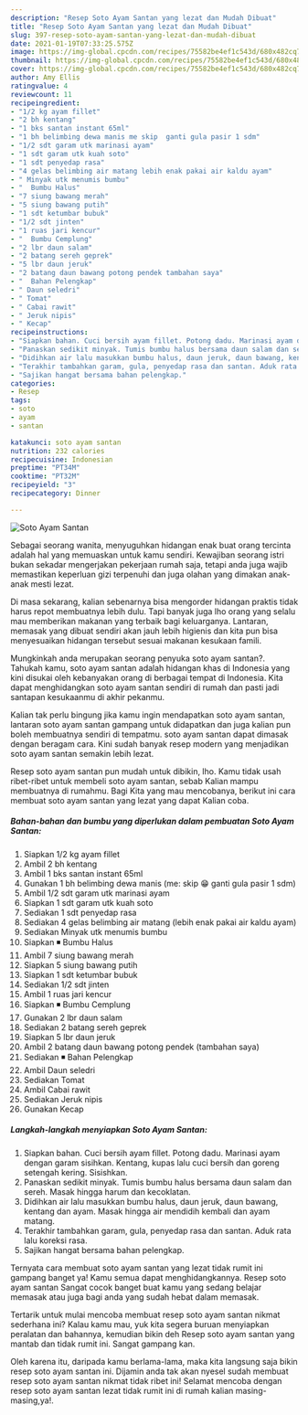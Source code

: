 ```yaml
---
description: "Resep Soto Ayam Santan yang lezat dan Mudah Dibuat"
title: "Resep Soto Ayam Santan yang lezat dan Mudah Dibuat"
slug: 397-resep-soto-ayam-santan-yang-lezat-dan-mudah-dibuat
date: 2021-01-19T07:33:25.575Z
image: https://img-global.cpcdn.com/recipes/75582be4ef1c543d/680x482cq70/soto-ayam-santan-foto-resep-utama.jpg
thumbnail: https://img-global.cpcdn.com/recipes/75582be4ef1c543d/680x482cq70/soto-ayam-santan-foto-resep-utama.jpg
cover: https://img-global.cpcdn.com/recipes/75582be4ef1c543d/680x482cq70/soto-ayam-santan-foto-resep-utama.jpg
author: Amy Ellis
ratingvalue: 4
reviewcount: 11
recipeingredient:
- "1/2 kg ayam fillet"
- "2 bh kentang"
- "1 bks santan instant 65ml"
- "1 bh belimbing dewa manis me skip  ganti gula pasir 1 sdm"
- "1/2 sdt garam utk marinasi ayam"
- "1 sdt garam utk kuah soto"
- "1 sdt penyedap rasa"
- "4 gelas belimbing air matang lebih enak pakai air kaldu ayam"
- " Minyak utk menumis bumbu"
- "  Bumbu Halus"
- "7 siung bawang merah"
- "5 siung bawang putih"
- "1 sdt ketumbar bubuk"
- "1/2 sdt jinten"
- "1 ruas jari kencur"
- "  Bumbu Cemplung"
- "2 lbr daun salam"
- "2 batang sereh geprek"
- "5 lbr daun jeruk"
- "2 batang daun bawang potong pendek tambahan saya"
- "  Bahan Pelengkap"
- " Daun seledri"
- " Tomat"
- " Cabai rawit"
- " Jeruk nipis"
- " Kecap"
recipeinstructions:
- "Siapkan bahan. Cuci bersih ayam fillet. Potong dadu. Marinasi ayam dengan garam sisihkan. Kentang, kupas lalu cuci bersih dan goreng setengah kering. Sisishkan."
- "Panaskan sedikit minyak. Tumis bumbu halus bersama daun salam dan sereh. Masak hingga harum dan kecoklatan."
- "Didihkan air lalu masukkan bumbu halus, daun jeruk, daun bawang, kentang dan ayam. Masak hingga air mendidih kembali dan ayam matang."
- "Terakhir tambahkan garam, gula, penyedap rasa dan santan. Aduk rata lalu koreksi rasa."
- "Sajikan hangat bersama bahan pelengkap."
categories:
- Resep
tags:
- soto
- ayam
- santan

katakunci: soto ayam santan 
nutrition: 232 calories
recipecuisine: Indonesian
preptime: "PT34M"
cooktime: "PT32M"
recipeyield: "3"
recipecategory: Dinner

---
```



![Soto Ayam Santan](https://img-global.cpcdn.com/recipes/75582be4ef1c543d/680x482cq70/soto-ayam-santan-foto-resep-utama.jpg)

Sebagai seorang wanita, menyuguhkan hidangan enak buat orang tercinta adalah hal yang memuaskan untuk kamu sendiri. Kewajiban seorang istri bukan sekadar mengerjakan pekerjaan rumah saja, tetapi anda juga wajib memastikan keperluan gizi terpenuhi dan juga olahan yang dimakan anak-anak mesti lezat.

Di masa  sekarang, kalian sebenarnya bisa mengorder hidangan praktis tidak harus repot membuatnya lebih dulu. Tapi banyak juga lho orang yang selalu mau memberikan makanan yang terbaik bagi keluarganya. Lantaran, memasak yang dibuat sendiri akan jauh lebih higienis dan kita pun bisa menyesuaikan hidangan tersebut sesuai makanan kesukaan famili. 



Mungkinkah anda merupakan seorang penyuka soto ayam santan?. Tahukah kamu, soto ayam santan adalah hidangan khas di Indonesia yang kini disukai oleh kebanyakan orang di berbagai tempat di Indonesia. Kita dapat menghidangkan soto ayam santan sendiri di rumah dan pasti jadi santapan kesukaanmu di akhir pekanmu.

Kalian tak perlu bingung jika kamu ingin mendapatkan soto ayam santan, lantaran soto ayam santan gampang untuk didapatkan dan juga kalian pun boleh membuatnya sendiri di tempatmu. soto ayam santan dapat dimasak dengan beragam cara. Kini sudah banyak resep modern yang menjadikan soto ayam santan semakin lebih lezat.

Resep soto ayam santan pun mudah untuk dibikin, lho. Kamu tidak usah ribet-ribet untuk membeli soto ayam santan, sebab Kalian mampu membuatnya di rumahmu. Bagi Kita yang mau mencobanya, berikut ini cara membuat soto ayam santan yang lezat yang dapat Kalian coba.

<!--inarticleads1-->

##### Bahan-bahan dan bumbu yang diperlukan dalam pembuatan Soto Ayam Santan:

1. Siapkan 1/2 kg ayam fillet
1. Ambil 2 bh kentang
1. Ambil 1 bks santan instant 65ml
1. Gunakan 1 bh belimbing dewa manis (me: skip 😁 ganti gula pasir 1 sdm)
1. Ambil 1/2 sdt garam utk marinasi ayam
1. Siapkan 1 sdt garam utk kuah soto
1. Sediakan 1 sdt penyedap rasa
1. Sediakan 4 gelas belimbing air matang (lebih enak pakai air kaldu ayam)
1. Sediakan  Minyak utk menumis bumbu
1. Siapkan  ◾ Bumbu Halus
1. Ambil 7 siung bawang merah
1. Siapkan 5 siung bawang putih
1. Siapkan 1 sdt ketumbar bubuk
1. Sediakan 1/2 sdt jinten
1. Ambil 1 ruas jari kencur
1. Siapkan  ◾ Bumbu Cemplung
1. Gunakan 2 lbr daun salam
1. Sediakan 2 batang sereh geprek
1. Siapkan 5 lbr daun jeruk
1. Ambil 2 batang daun bawang potong pendek (tambahan saya)
1. Sediakan  ◾ Bahan Pelengkap
1. Ambil  Daun seledri
1. Sediakan  Tomat
1. Ambil  Cabai rawit
1. Sediakan  Jeruk nipis
1. Gunakan  Kecap




<!--inarticleads2-->

##### Langkah-langkah menyiapkan Soto Ayam Santan:

1. Siapkan bahan. Cuci bersih ayam fillet. Potong dadu. Marinasi ayam dengan garam sisihkan. Kentang, kupas lalu cuci bersih dan goreng setengah kering. Sisishkan.
1. Panaskan sedikit minyak. Tumis bumbu halus bersama daun salam dan sereh. Masak hingga harum dan kecoklatan.
1. Didihkan air lalu masukkan bumbu halus, daun jeruk, daun bawang, kentang dan ayam. Masak hingga air mendidih kembali dan ayam matang.
1. Terakhir tambahkan garam, gula, penyedap rasa dan santan. Aduk rata lalu koreksi rasa.
1. Sajikan hangat bersama bahan pelengkap.




Ternyata cara membuat soto ayam santan yang lezat tidak rumit ini gampang banget ya! Kamu semua dapat menghidangkannya. Resep soto ayam santan Sangat cocok banget buat kamu yang sedang belajar memasak atau juga bagi anda yang sudah hebat dalam memasak.

Tertarik untuk mulai mencoba membuat resep soto ayam santan nikmat sederhana ini? Kalau kamu mau, yuk kita segera buruan menyiapkan peralatan dan bahannya, kemudian bikin deh Resep soto ayam santan yang mantab dan tidak rumit ini. Sangat gampang kan. 

Oleh karena itu, daripada kamu berlama-lama, maka kita langsung saja bikin resep soto ayam santan ini. Dijamin anda tak akan nyesel sudah membuat resep soto ayam santan nikmat tidak ribet ini! Selamat mencoba dengan resep soto ayam santan lezat tidak rumit ini di rumah kalian masing-masing,ya!.

